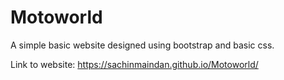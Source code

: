 # Motoworld
A simple basic website designed using bootstrap and basic css. 

Link to website: https://sachinmaindan.github.io/Motoworld/
